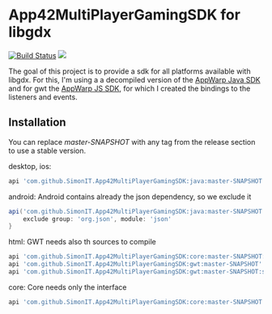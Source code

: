 # App42MultiPlayerGamingSDK for libgdx
[![Build Status](https://travis-ci.com/SimonIT/App42MultiPlayerGamingSDK.svg?branch=master)](https://travis-ci.com/SimonIT/App42MultiPlayerGamingSDK)
[![](https://jitpack.io/v/SimonIT/App42MultiPlayerGamingSDK.svg)](https://jitpack.io/#SimonIT/App42MultiPlayerGamingSDK)

The goal of this project is to provide a sdk for all platforms available with libgdx. For this, I'm using a a decompiled version of the [AppWarp Java SDK](https://github.com/shephertz/AppWarp_JAVA_SDK_JAR) and for gwt the [AppWarp JS SDK](https://github.com/shephertz/AppWarp_JS_HTML5_SDK), for which I created the bindings to the listeners and events.

## Installation

You can replace _master-SNAPSHOT_ with any tag from the release section to use a stable version.

desktop, ios:

```groovy
api 'com.github.SimonIT.App42MultiPlayerGamingSDK:java:master-SNAPSHOT'
```


android:
Android contains already the json dependency, so we exclude it
```groovy
api('com.github.SimonIT.App42MultiPlayerGamingSDK:java:master-SNAPSHOT') {
    exclude group: 'org.json', module: 'json'
}
```

html:
GWT needs also th sources to compile
```groovy
api 'com.github.SimonIT.App42MultiPlayerGamingSDK:core:master-SNAPSHOT:sources'
api 'com.github.SimonIT.App42MultiPlayerGamingSDK:gwt:master-SNAPSHOT'
api 'com.github.SimonIT.App42MultiPlayerGamingSDK:gwt:master-SNAPSHOT:sources'
```

core:
Core needs only the interface
```groovy
api 'com.github.SimonIT.App42MultiPlayerGamingSDK:core:master-SNAPSHOT'
```
